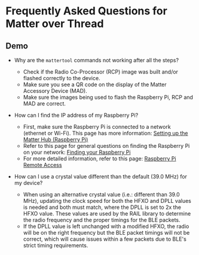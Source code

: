 # Frequently Asked Questions for Matter over Thread

## Demo

-   Why are the `mattertool` commands not working after all the steps?

    -   Check if the Radio Co-Processor (RCP) image was built and/or
        flashed correctly to the device.
    -   Make sure you see a QR code on the display of the Matter Accessory
        Device (MAD).
    -   Make sure the images being used to flash the Raspberry Pi, RCP and MAD
        are correct.


-   How can I find the IP address of my Raspberry Pi?

    -   First, make sure the Raspberry Pi is connected to a network (ethernet or
        Wi-Fi). This page has more information:
        [Setting up the Matter Hub (Raspberry Pi)](/matter/<docspace-docleaf-version>/matter-thread/raspi-img)
    -   Refer to this page for general questions on finding the Raspberry Pi on
        your network: [Finding your Raspberry Pi](/matter/<docspace-docleaf-version>/matter-references/find-raspi)
    -   For more detailed information, refer to this page:
        [Raspberry Pi Remote Access](https://www.raspberrypi.com/documentation/computers/remote-access.html)

- How can I use a crystal value different than the default (39.0 MHz) for my device?

  - When using an alternative crystal value (i.e.: different than 39.0 MHz), updating the clock speed for both the HFXO and DPLL values is needed and both must match, where the DPLL is set to 2x the HFXO value. These values are used by the RAIL library to determine the radio frequency and the proper timings for the BLE packets.
  - If the DPLL value is left unchanged with a modified HFXO, the radio will be on the right frequency but the BLE packet timings will not be correct, which will cause issues within a few packets due to BLE's strict timing requirements.
